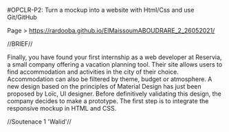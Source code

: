 #OPCLR-P2: Turn a mockup into a website with Html/Css and use Git/GitHub

Page > https://rardooba.github.io/ElMaissoumABOUDRARE_2_26052021/

//BRIEF//

Finally, you have found your first internship as a web developer at Reservia, a small company offering a vacation planning tool.
Their site allows users to find accommodation and activities in the city of their choice.
Accommodation can also be filtered by theme, budget or atmosphere.
A new design based on the principles of Material Design has just been proposed by Loïc, UI designer.
Before definitively validating this design, the company decides to make a prototype.
The first step is to integrate the responsive mockup in HTML and CSS.

//Soutenace 1 'Walid'//
